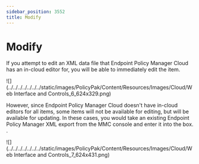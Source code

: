 ```yaml
---
sidebar_position: 3552
title: Modify
---
```


# Modify

If you attempt to edit an XML data file that Endpoint Policy Manager Cloud has an in-cloud editor for, you will be able to immediately edit the item.

![](../../../../../../../static/images/PolicyPak/Content/Resources/Images/Cloud/Web Interface and Controls_6_624x329.png)

However, since Endpoint Policy Manager Cloud doesn't have in-cloud editors for all items, some items will not be available for editing, but will be available for updating. In these cases, you would take an existing Endpoint Policy Manager XML export from the MMC console and enter it into the box. .

![](../../../../../../../static/images/PolicyPak/Content/Resources/Images/Cloud/Web Interface and Controls_7_624x431.png)